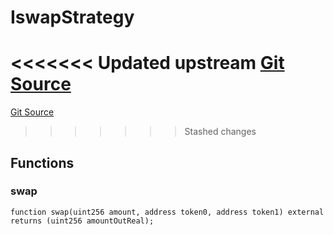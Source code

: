 # IswapStrategy
<<<<<<< Updated upstream
[Git Source](https://github.com/Stake-for-Ukraine/sfu-savax/blob/eca56343487ca867355097dbb6758c96361fe876/src/interfaces/IswapStrategy.sol)
=======
[Git Source](https://github.com/Stake-for-Ukraine/sfu-savax/blob/855c70d84d498aafbcd341621f3e2d0d874da8ba/src/interfaces/IswapStrategy.sol)
>>>>>>> Stashed changes


## Functions
### swap


```solidity
function swap(uint256 amount, address token0, address token1) external returns (uint256 amountOutReal);
```

